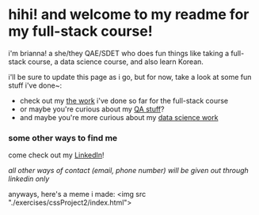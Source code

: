 # hihi! and welcome to my readme for my full-stack course!

<p>i'm brianna! a she/they QAE/SDET who does fun things like taking a full-stack course, a data science course, and also learn Korean.</p>
<p>i'll be sure to update this page as i go, but for now, take a look at some fun stuff i've done~:</p>
<ul>
    <li>check out my <a href="https://github.com/thegooz45/full-stack-course">the work</a> i've done so far for the full-stack course</li>
    <li>or maybe you're curious about my <a href="https://github.com/thegooz45/qa-work">QA stuff</a>?</li>
    <li>and maybe you're more curious about my <a href="https://github.com/thegooz45/jupyter-notebooks">data science work</a></li>
</ul>

<h3>some other ways to find me</h3>
<p>come check out my <a href="https://www.linkedin.com/in/briguz4590/">LinkedIn</a>!</p>
<p><em>all other ways of contact (email, phone number) will be given out through linkedin only</em></p>

anyways, here's a meme i made:
<img src "./exercises/cssProject2/index.html">
